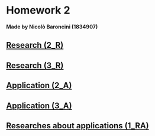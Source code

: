 # Homework 2
**Made by Nicolò Baroncini (1834907)**
## [Research (2_R)](https://bynickes.github.io/StatisticsHomeworks/homework2/2_r)
## [Research (3_R)](https://bynickes.github.io/StatisticsHomeworks/homework2/3_r)
## [Application (2_A)](https://bynickes.github.io/StatisticsHomeworks/homework2/2_a)
## [Application (3_A)](https://bynickes.github.io/StatisticsHomeworks/homework2/3_a)
## [Researches about applications (1_RA)](https://bynickes.github.io/StatisticsHomeworks/homework2/1_ra)
